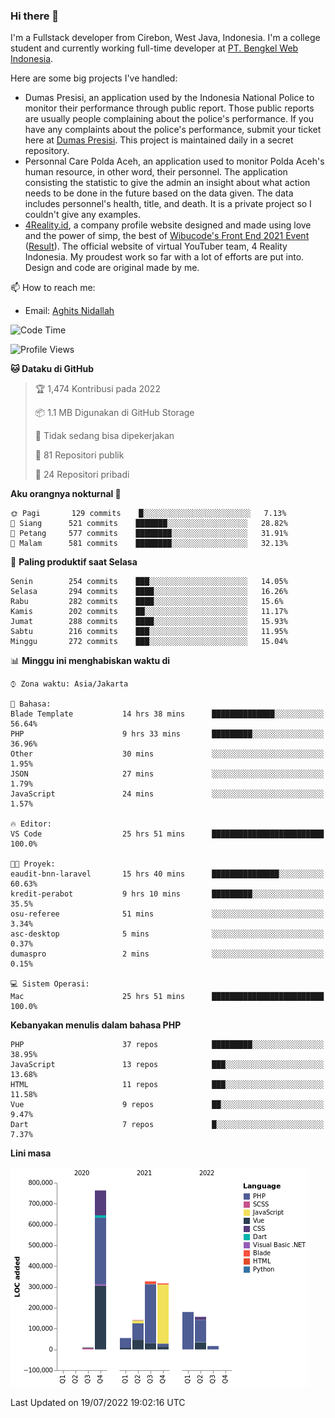 ### Hi there 👋
I'm a Fullstack developer from Cirebon, West Java, Indonesia. I'm a college student and currently working full-time developer at [PT. Bengkel Web Indonesia](https://github.com/PT-Bengkel-Web-Indonesia).

Here are some big projects I've handled:
- Dumas Presisi, an application used by the Indonesia National Police to monitor their performance through public report. Those public reports are usually people complaining about the police's performance. If you have any complaints about the police's performance, submit your ticket here at [Dumas Presisi](https://dumaspresisi.polri.go.id/dumaspro). This project is maintained daily in a secret repository.
- Personnal Care Polda Aceh, an application used to monitor Polda Aceh's human resource, in other word, their personnel. The application consisting the statistic to give the admin an insight about what action needs to be done in the future based on the data given. The data includes personnel's health, title, and death. It is a private project so I couldn't give any examples.
- [4Reality.id](https://4reality.id), a company profile website designed and made using love and the power of simp, the best of [Wibucode's Front End 2021 Event](https://github.com/wibucode02/submision-event-frontend-2021) ([Result](https://github.com/wibucode02/top-5-pemenang-event-front-end-wibucode-2021)). The official website of virtual YouTuber team, 4 Reality Indonesia. My proudest work so far with a lot of efforts are put into. Design and code are original made by me.

📫 How to reach me:
- Email: [Aghits Nidallah](mailto:yourlovelydev@gmail.com)

<!--START_SECTION:waka-->
![Code Time](http://img.shields.io/badge/Code%20Time-0%20secs-blue)

![Profile Views](http://img.shields.io/badge/Profil%20dilihat-6-blue)

**🐱 Dataku di GitHub** 

> 🏆 1,474 Kontribusi pada 2022
 > 
> 📦 1.1 MB Digunakan di GitHub Storage 
 > 
> 🚫 Tidak sedang bisa dipekerjakan
 > 
> 📜 81 Repositori publik 
 > 
> 🔑 24 Repositori pribadi  
 > 
**Aku orangnya nokturnal 🦉** 

```text
🌞 Pagi       129 commits    █░░░░░░░░░░░░░░░░░░░░░░░░   7.13% 
🌆 Siang      521 commits    ███████░░░░░░░░░░░░░░░░░░   28.82% 
🌃 Petang     577 commits    ████████░░░░░░░░░░░░░░░░░   31.91% 
🌙 Malam      581 commits    ████████░░░░░░░░░░░░░░░░░   32.13%

```
📅 **Paling produktif saat Selasa** 

```text
Senin        254 commits    ███░░░░░░░░░░░░░░░░░░░░░░   14.05% 
Selasa       294 commits    ████░░░░░░░░░░░░░░░░░░░░░   16.26% 
Rabu         282 commits    ████░░░░░░░░░░░░░░░░░░░░░   15.6% 
Kamis        202 commits    ██░░░░░░░░░░░░░░░░░░░░░░░   11.17% 
Jumat        288 commits    ████░░░░░░░░░░░░░░░░░░░░░   15.93% 
Sabtu        216 commits    ███░░░░░░░░░░░░░░░░░░░░░░   11.95% 
Minggu       272 commits    ███░░░░░░░░░░░░░░░░░░░░░░   15.04%

```


📊 **Minggu ini menghabiskan waktu di** 

```text
⌚︎ Zona waktu: Asia/Jakarta

💬 Bahasa: 
Blade Template           14 hrs 38 mins      ██████████████░░░░░░░░░░░   56.64% 
PHP                      9 hrs 33 mins       █████████░░░░░░░░░░░░░░░░   36.96% 
Other                    30 mins             ░░░░░░░░░░░░░░░░░░░░░░░░░   1.95% 
JSON                     27 mins             ░░░░░░░░░░░░░░░░░░░░░░░░░   1.79% 
JavaScript               24 mins             ░░░░░░░░░░░░░░░░░░░░░░░░░   1.57%

🔥 Editor: 
VS Code                  25 hrs 51 mins      █████████████████████████   100.0%

🐱‍💻 Proyek: 
eaudit-bnn-laravel       15 hrs 40 mins      ███████████████░░░░░░░░░░   60.63% 
kredit-perabot           9 hrs 10 mins       █████████░░░░░░░░░░░░░░░░   35.5% 
osu-referee              51 mins             ░░░░░░░░░░░░░░░░░░░░░░░░░   3.34% 
asc-desktop              5 mins              ░░░░░░░░░░░░░░░░░░░░░░░░░   0.37% 
dumaspro                 2 mins              ░░░░░░░░░░░░░░░░░░░░░░░░░   0.15%

💻 Sistem Operasi: 
Mac                      25 hrs 51 mins      █████████████████████████   100.0%

```

**Kebanyakan menulis dalam bahasa PHP** 

```text
PHP                      37 repos            █████████░░░░░░░░░░░░░░░░   38.95% 
JavaScript               13 repos            ███░░░░░░░░░░░░░░░░░░░░░░   13.68% 
HTML                     11 repos            ███░░░░░░░░░░░░░░░░░░░░░░   11.58% 
Vue                      9 repos             ██░░░░░░░░░░░░░░░░░░░░░░░   9.47% 
Dart                     7 repos             █░░░░░░░░░░░░░░░░░░░░░░░░   7.37%

```


**Lini masa**

![Chart not found](https://raw.githubusercontent.com/NikarashiHatsu/NikarashiHatsu/master/charts/bar_graph.png) 


 Last Updated on 19/07/2022 19:02:16 UTC
<!--END_SECTION:waka-->

